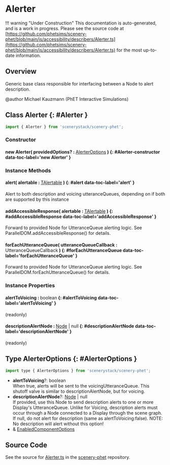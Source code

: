# Alerter

!!! warning "Under Construction"
    This documentation is auto-generated, and is a work in progress. Please see the source code at
    [https://github.com/phetsims/scenery-phet/blob/main/js/accessibility/describers/Alerter.ts](https://github.com/phetsims/scenery-phet/blob/main/js/accessibility/describers/Alerter.ts) for the most up-to-date information.

## Overview

Generic base class responsible for interfacing between a Node to alert description.

@author Michael Kauzmann (PhET Interactive Simulations)

## Class Alerter {: #Alerter }


```js
import { Alerter } from 'scenerystack/scenery-phet';
```
### Constructor

#### new Alerter( providedOptions? : <span style="font-weight: 400;">[AlerterOptions](../scenery-phet/Alerter.md#AlerterOptions)</span> ) {: #Alerter-constructor data-toc-label='new Alerter' }

### Instance Methods

#### alert( alertable : <span style="font-weight: 400;">[TAlertable](../utterance-queue/Utterance.md#TAlertable)</span> ) {: #alert data-toc-label='alert' }

Alert to both description and voicing utteranceQueues, depending on if both are supported by this instance

#### addAccessibleResponse( alertable : <span style="font-weight: 400;">[TAlertable](../utterance-queue/Utterance.md#TAlertable)</span> ) {: #addAccessibleResponse data-toc-label='addAccessibleResponse' }

Forward to provided Node for UtteranceQueue alerting logic. See ParallelDOM.addAccessibleResponse() for details.

#### forEachUtteranceQueue( utteranceQueueCallback : <span style="font-weight: 400;">UtteranceQueueCallback</span> ) {: #forEachUtteranceQueue data-toc-label='forEachUtteranceQueue' }

Forward to provided Node for UtteranceQueue alerting logic. See ParallelDOM.forEachUtteranceQueue() for details.

### Instance Properties

#### alertToVoicing : <span style="font-weight: 400;"><span style="color: hsla(calc(var(--md-hue) + 180deg),80%,40%,1);">boolean</span></span> {: #alertToVoicing data-toc-label='alertToVoicing' }

(readonly)

#### descriptionAlertNode : <span style="font-weight: 400;">[Node](../scenery/Node.md) | <span style="color: hsla(calc(var(--md-hue) + 180deg),80%,40%,1);">null</span></span> {: #descriptionAlertNode data-toc-label='descriptionAlertNode' }

(readonly)



## Type AlerterOptions {: #AlerterOptions }


```js
import type { AlerterOptions } from 'scenerystack/scenery-phet';
```


- **alertToVoicing**?: <span style="color: hsla(calc(var(--md-hue) + 180deg),80%,40%,1);">boolean</span>
<br>  When true, alerts will be sent to the voicingUtteranceQueue. This shutoff valve is similar to
  descriptionAlertNode, but for voicing.
- **descriptionAlertNode**?: [Node](../scenery/Node.md) | <span style="color: hsla(calc(var(--md-hue) + 180deg),80%,40%,1);">null</span>
<br>  If provided, use this Node to send description alerts to one or more Display's UtteranceQueue. Unlike for
  Voicing, description alerts must occur through a Node connected to a Display through the scene graph. If null,
  do not alert for description (same as alertToVoicing:false). NOTE: No description will alert without this option!
- &amp; [EnabledComponentOptions](../axon/EnabledComponent.md#EnabledComponentOptions)




## Source Code

See the source for [Alerter.ts](https://github.com/phetsims/scenery-phet/blob/main/js/accessibility/describers/Alerter.ts) in the [scenery-phet](https://github.com/phetsims/scenery-phet) repository.
